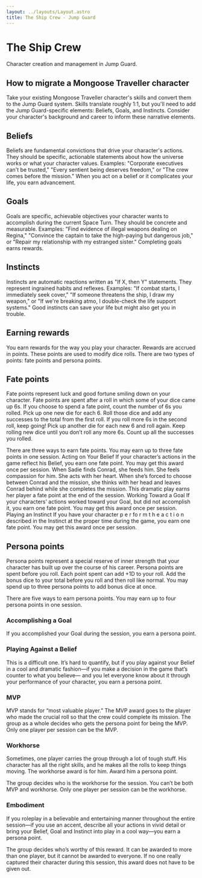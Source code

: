 ```yaml
---
layout: ../layouts/Layout.astro
title: The Ship Crew - Jump Guard
---
```


# The Ship Crew

Character creation and management in Jump Guard.

## How to migrate a Mongoose Traveller character

Take your existing Mongoose Traveller character's skills and convert them to the Jump Guard system. Skills translate roughly 1:1, but you'll need to add the Jump Guard-specific elements: Beliefs, Goals, and Instincts. Consider your character's background and career to inform these narrative elements.

## Beliefs

Beliefs are fundamental convictions that drive your character's actions. They should be specific, actionable statements about how the universe works or what your character values. Examples: "Corporate executives can't be trusted," "Every sentient being deserves freedom," or "The crew comes before the mission." When you act on a belief or it complicates your life, you earn advancement.

## Goals

Goals are specific, achievable objectives your character wants to accomplish during the current Space Turn. They should be concrete and measurable. Examples: "Find evidence of illegal weapons dealing on Regina," "Convince the captain to take the high-paying but dangerous job," or "Repair my relationship with my estranged sister." Completing goals earns rewards.

## Instincts

Instincts are automatic reactions written as "If X, then Y" statements. They represent ingrained habits and reflexes. Examples: "If combat starts, I immediately seek cover," "If someone threatens the ship, I draw my weapon," or "If we're breaking atmo, I double-check the life support systems." Good instincts can save your life but might also get you in trouble.

## Earning rewards
You earn rewards for the way you play your character. Rewards are accrued in points. These points are used to modify dice rolls. There are two types of points: fate points and persona points.

## Fate points

Fate points represent luck and good fortune
smiling down on your character.
Fate points are spent after a roll in which
some of your dice came up 6s. If you
choose to spend a fate point, count the number
of 6s you rolled. Pick up one new die for each 6.
Roll those dice and add any successes to the
total from the first roll. If you roll more 6s in the
second roll, keep going! Pick up another die for
each new 6 and roll again. Keep rolling new dice
until you don’t roll any more 6s. Count up all the
successes you rolled.

There are three ways to earn fate points.
You may earn up to three fate points in
one session.
Acting on Your Belief
If your character’s actions in the game reflect
his Belief, you earn one fate point. You may get
this award once per session.
When Sadie finds Conrad, she feeds him. She
feels compassion for him. She acts with her
heart. When she’s forced to choose between
Conrad and the mission, she thinks with her
head and leaves Conrad behind while she
completes the mission.
This dramatic play earns
her player a fate point at
the end of the session.
Working Toward a Goal
If your characters’ actions
worked toward your Goal,
but did not accomplish it,
you earn one fate point.
You may get this award
once per session.
Playing an Instinct
If you have your character
p e r fo r m t h e a c t i o n
described in the Instinct at
the proper time during the
game, you earn one fate
point. You may get this
award once per session.

## Persona points

Persona points represent a special reserve of inner strength that your character has built up over the course of his career.  Persona points are spent before you roll. Each point spent can add +1D to your roll. Add the bonus dice to your total before you roll and then roll like normal. You may spend up to three persona points to add bonus dice at once.

There are five ways to earn persona points. You may earn up to four persona points in one session.

### Accomplishing a Goal
If you accomplished your Goal during the session, you earn a persona point.

### Playing Against a Belief
This is a difficult one. It’s hard to quantify, but if you play against your Belief in a cool and dramatic fashion—if you make a decision in the game that’s counter to what you believe— and you let everyone know about it through your performance of your character, you earn a persona point.

### MVP
MVP stands for “most valuable player.” The MVP award goes to the player who made the crucial roll so that the crew could complete its mission. The group as a whole decides who gets the persona point for being the MVP. Only one player per session can be the MVP.

### Workhorse

Sometimes, one player carries the group through a lot of tough stuff. His character has all the right skills, and he makes all the rolls to keep things moving. The workhorse award is for him. Award him a persona point.

The group decides who is the workhorse for the session. You can’t be both MVP and workhorse. Only one player per session can be the workhorse.

### Embodiment
If you roleplay in a believable and entertaining manner throughout the entire session—if you use an accent, describe all your actions in vivid detail or bring your Belief, Goal and Instinct into play in a cool way—you earn a persona point.

The group decides who’s worthy of this reward. It can be awarded to more than one player, but it cannot be awarded to everyone.  If no one really captured their character during this session, this award does not have to be given out.